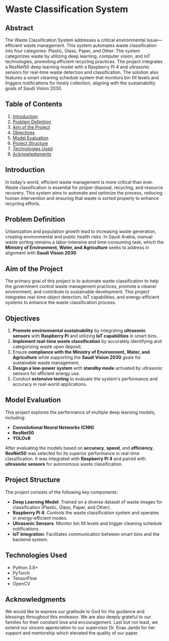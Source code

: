 # Waste Classification System
## Abstract
The Waste Classification System addresses a critical environmental issue—efficient waste management. This system automates waste classification into four categories: Plastic, Glass, Paper, and Other. The system categorizes waste by utilizing deep learning, computer vision, and IoT technologies, promoting efficient recycling practices. The project integrates a ResNet50 deep learning model with a Raspberry Pi 4 and ultrasonic sensors for real-time waste detection and classification. The solution also features a smart cleaning schedule system that monitors bin fill levels and triggers notifications for timely collection, aligning with the sustainability goals of Saudi Vision 2030.

## Table of Contents
1. [Introduction](#introduction)
2. [Problem Definition](#problem-definition)
3. [Aim of the Project](#aim-of-the-project)
4. [Objectives](#objectives)
5. [Model Evaluation](#model-evaluation)
6. [Project Structure](#project-structure)
7. [Technologies Used](#Technologies-Used)
8. [Acknowledgments](#Acknowledgments)

## Introduction

In today's world, efficient waste management is more critical than ever. Waste classification is essential for proper disposal, recycling, and resource recovery. This system aims to automate and optimize the process, reducing human intervention and ensuring that waste is sorted properly to enhance recycling efforts.

## Problem Definition

Urbanization and population growth lead to increasing waste generation, creating environmental and public health risks. In Saudi Arabia, manual waste sorting remains a labor-intensive and time-consuming task, which the **Ministry of Environment, Water, and Agriculture** seeks to address in alignment with **Saudi Vision 2030**.

## Aim of the Project

The primary goal of this project is to automate waste classification to help the government control waste management practices, promote a cleaner environment, and contribute to sustainable development. This project integrates real-time object detection, IoT capabilities, and energy-efficient systems to enhance the waste classification process.

## Objectives

1. **Promote environmental sustainability** by integrating **ultrasonic sensors** with **Raspberry Pi** and utilizing **IoT capabilities** in smart bins.
2. **Implement real-time waste classification** by accurately identifying and categorizing waste upon deposit.
3. Ensure **compliance with the Ministry of Environment, Water, and Agriculture** while supporting the **Saudi Vision 2030** goals for sustainable waste management.
4. **Design a low-power system** with **standby mode** activated by ultrasonic sensors for efficient energy use.
5. Conduct **extensive testing** to evaluate the system's performance and accuracy in real-world applications.

## Model Evaluation

This project explores the performance of multiple deep learning models, including:
- **Convolutional Neural Networks (CNN)**
- **ResNet50**
- **YOLOv8**

After evaluating the models based on **accuracy**, **speed**, and **efficiency**, **ResNet50** was selected for its superior performance in real-time classification. It was integrated with **Raspberry Pi 4** and paired with **ultrasonic sensors** for autonomous waste classification.

## Project Structure

The project consists of the following key components:
- **Deep Learning Model**: Trained on a diverse dataset of waste images for classification (Plastic, Glass, Paper, and Other).
- **Raspberry Pi 4**: Controls the waste classification system and operates in energy-efficient modes.
- **Ultrasonic Sensors**: Monitor bin fill levels and trigger cleaning schedule notifications.
- **IoT Integration**: Facilitates communication between smart bins and the backend system.

## Technologies Used
- Python 3.8+
- PyTorch
- TensorFlow
- OpenCV

## Acknowledgments
We would like to express our gratitude to God for His guidance and blessings throughout
this endeavor. We are also deeply grateful to our families for their constant love and
encouragement. Last but not least, we extend our sincere appreciation to our supervisor
Dr. Enas Jambi for her support and mentorship which elevated the quality of our paper.
